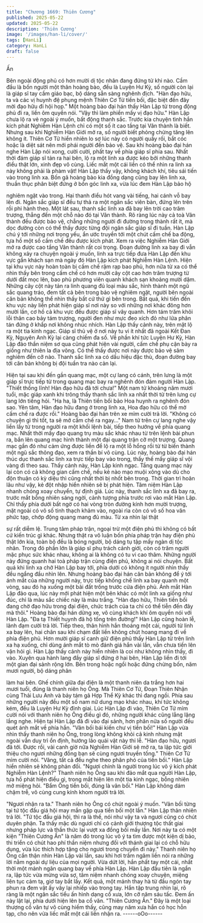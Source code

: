 ```yaml
---
title: "Chương 1669: Thiên Cương"
published: 2025-05-22
updated: 2025-05-22
description: 'Thiên Cương'
image: '/images/han-li/cover/'
tags: [HanLi]
category: HanLi
draft: false
---
```


Ấn

Bên ngoài động phủ có hơn mười dị tộc nhân đang đứng từ khi
nào. Cầm đầu là bốn người một thân hoàng bào, đều là Luyện Hư
Kỳ, số người còn lại là giáp sĩ tay cầm giáo bạc, bộ dáng sẵn
sàng nghênh địch.
"Hàn đạo hữu, ta và các vị huynh đệ phụng mệnh Thiên Cơ Tử
tiền bối, đặc biệt đến đây mời đạo hữu đi hội họp."
Một hoàng bào đại hán thấy Hàn Lập từ trong động phủ đi ra, liền
ôm quyền nói.
"Vậy thì làm phiền mấy vị đạo hữu."
Hàn Lập chưa lộ ra vẻ ngoài ý muốn, bất động thanh sắc.
Trước kia chuyện tình hắn kích phát Nghiễm Hàn Lệnh chỉ có một
số ít cao tầng tại Vân thành là biết. Nhưng sau khi Nghiễm Hàn
Giới mở ra, số người biết phỏng chừng tăng lên không ít. Thiên
Cơ Tử hiển nhiên lo sợ lúc này có người quấy rối, bắt cóc hoặc là
diệt sát nên mới phái người đến bảo vệ.
Sau khi hoàng bào đại hán nghe Hàn Lập nói xong, cười cười,
phất tay về phía giáp sĩ phía sau. Nhất thời đám giáp sĩ tản ra hai
bên, lộ ra một linh xa được kéo bởi những thanh điểu thật lớn,
xinh đẹp vô cùng. Liếc mắt một cái liền có thể nhìn ra linh xa này
không phải là phàm vật!
Hàn Lập thấy vậy, không khách khí, tiêu sái tiến vào trong linh xa.
Bốn gã hoàng bào kia đồng dạng cũng bay lên linh xa, thuần thục
phân biệt đứng ở bốn góc linh xa, vừa lúc đem Hàn Lập bảo hộ

nghiêm ngặt vào trong. Hai thanh điểu hót vang vài tiếng, hai
cánh vỗ bay lên đi. Ngân sắc giáp sĩ đều tự thả ra một ngân sắc
viên bàn, đứng lên trên rồi phi hành theo. Một lát sau, thanh sắc
linh xa đã bay lên trời cao trăm trượng, thẳng đến một chỗ nào đó
tại Vân thành.
Rõ ràng lúc này cả toà Vân thành đều được bảo vệ, chẳng những
người đi đường trong thành rất ít, mà dọc đường còn có thể thấy
được từng đội ngân sắc giáp sĩ đi tuần. Hàn Lập chú ý tới những
nơi trọng yếu, ẩn ước truyền tới một chút cấm chế ba động, tựa
hồ một số cấm chế đều được kích phát. Xem ra việc Nghiễm Hàn
Giới mở ra được cao tầng Vân thành rất coi trọng.
Đoạn đường linh xa bay đi vẫn không xảy ra chuyện ngoài ý
muốn, linh xa trực tiếp đưa Hàn Lập đến khu vực gần khách sạn
mà ngày đó Hàn Lập kích phát Nghiễm Hàn Lệnh. Hiện tại khu
vực này hoàn toàn bị cấm chế rậm rạp bao phủ, hơn nữa từ xa có
thể nhìn thấy bên trong cấm chế có hơn mười cây cột cao hơn
trăm trượng từ dưới đất mọc lên, bao phủ phương viên quanh
khách sạn khoảng mười dặm.
Những cây cột này tản ra linh quang đủ loại màu sắc, hình thành
một ngũ sắc quang tráo, đem tất cả bên trong bảo vệ nghiêm
ngặt, người bên ngoài căn bản không thể nhìn thấy bất cứ thứ gì
bên trong. Bất quá, khi tiến đến khu vực này liền phát hiện giáp sĩ
nơi này so với những nơi khác đông hơn mười lần, cơ hồ cả khu
vực đều được giáp sĩ vây quanh. Hơn tám trăm khôi lỗi thân cao
bảy tám trượng, người đen như mực đeo xích đỏ như lửa phân
tán đứng ở khắp nơi không nhúc nhích. Hàn Lập thấy cảnh này,
trên mặt lộ ra một tia kinh ngạc.
Giáp sĩ thủ vệ ở nơi này tu vi ít nhất đã ngoài Kết Đan Kỳ, Nguyên
Anh Kỳ lại càng chiếm đa số. Về phần khí tức Luyện Hư Kỳ, Hàn
Lập đảo thần niệm sơ qua cũng phát hiện vài người, cấm chế phụ
cận bày ra giống như thiên la địa võng. Có thể thấy được nơi này
được bảo vệ sâm nghiêm đến cỡ nào.
Thanh sắc linh xa có dấu hiệu đặc thù, đoạn đường bay tới căn
bản không bị đội tuần tra nào cản lại.

Hiện tại sau khi đến gần quang mạc, một cự lang có cánh, trên
lưng là một giáp sĩ trực tiếp từ trong quang mạc bay ra nghênh
đón đám người Hàn Lập.
"Thiết thống lĩnh! Hàn đạo hữu đã tới chưa!"
Một nam tử khoảng năm mươi tuổi, mặc giáp xanh khi trông thấy
thanh sắc linh xa nhất thời từ trên lưng cự lang lớn tiếng hỏi.
"Ha ha, là Thiên tiền bối bảo Hoa huynh ra nghênh đón sao. Yên
tâm, Hàn đạo hữu đang ở trong linh xa, Hoa đạo hữu có thể mở
cấm chế ra được rồi."
Hoàng bào đại hán trên xe mỉm cười trả lời.
"Không có chuyện gì thì tốt, ta sẽ mở cấm chế ra ngay..."
Nam tử trên cự lang nghe vậy liền lấy từ trong người ra một khối
lệnh bài, tiếp theo hướng về phía quang mạc. Nhất thời mấy đạo
quang trụ màu sắc khác nhau từ trên lệnh bài phun ra, bắn lên
quang mạc hình thành một đại quang trận cỡ một trượng.
Quang mạc gần đó như cảm ứng được liền để lộ ra một lỗ hổng
rồi từ từ biến thành một ngũ sắc thông đạo, xem ra thần bí vô
cùng. Lúc này, hoàng bào đại hán thúc dục thanh sắc linh xa trực
tiếp bay vào trong, thấy thế mấy giáp sĩ vội vàng đi theo sau.
Thấy cảnh này, Hàn Lập kinh ngạc.
Tầng quang mạc này lại còn có cả không gian cấm chế, nếu kẻ
nào mạo muội xông vào dù cho độn thuận có kỳ diệu thì cũng
nhất thời bị nhốt bên trong. Thời gian trì hoãn lâu như vậy, kẻ đột
nhập hiển nhiên sẽ bị phát hiện. Tâm niệm Hàn Lập nhanh chóng
xoay chuyển, tự định giá.
Lúc này, thanh sắc linh xa đã bay ra, trước mắt bỗng nhiên sáng
ngời, cảnh tượng phía trước rơi vào mắt Hàn Lập. Chỉ thấy phía
dưới bất ngờ có hai vòng tròn đường kính hơn mười trượng, mặt
ngoài có vô số tinh thạch khảm vào, ngoài rìa còn có vô số hoa
văn phức tạp, chớp động quang mang đủ màu. Từ xa nhìn lại thật

sự rất diễm lệ.
Trung tâm pháp trận, ngoại trừ một điện phủ thì không có bất cứ
kiến trúc gì khác. Nhưng thật ra vô luận bốn phía pháp trận hay
điện phủ thật lớn kia, toàn bộ đều là bóng người, bộ dáng tụ tập
mấy ngàn dị tộc nhân. Trong đó phần lớn là giáp sĩ phụ trách
cảnh giới, còn có trăm người mặc phục sức khác nhau, không ai
là không có tu vi cao thâm. Những người này đứng quanh hai toà
pháp trận cùng điện phủ, không ai nói chuyện.
Bất quá khi linh xa chở Hàn Lập bay tới, phía dưới có không ít
người nhìn thấy đều ngẩng đầu nhìn lên. Nhưng hoàng bào đại
hán căn bản không để ý tới ánh mắt của những người này, trực
tiếp khống chế linh xa bay quanh một vòng, sau đó hạ xuống một
bãi đất trống trước cửa điện phủ.
Ánh mắt Hàn Lập đảo qua, lúc này mới phát hiện một bên khác
có một linh xa giống như đúc, chỉ là màu sắc chiếc này là màu
trắng.
"Hàn đạo hữu, Thiên tiền bối đang chờ đạo hữu trong đại điện,
chức trách của ta chỉ có thể tiễn đến đây mà thôi."
Hoàng bào đại hán dừng xe, vô cùng khách khí ôm quyền nói với
Hàn Lập.
"Đa tạ Thiết huynh đã hộ tống trên đường!"
Hàn Lập cũng hoàn lễ, lãnh đạm cười trả lời.
Tiếp theo, thân hình hắn thoáng một cái, người từ linh xa bay lên,
hai chân sau khi chạm đất liền không chút hoang mang đi về phía
điện phủ.
Hơn mười giáp sĩ canh giữ điện phủ thấy Hàn Lập từ trên linh xa
hạ xuống, chỉ dùng ánh mắt tò mò đánh giá hắn vài lần, vẫn chưa
tiến lên vặn hỏi gì. Hàn Lập thấy cảnh này hiển nhiên là coi như
không nhìn thấy, đi vào. Xuyên qua hành lang đầy giáp sĩ đứng ở
hai bên, Hàn Lập liền đi tới một gian đại sảnh rộng lớn. Bên trong
hoặc ngồi hoặc đứng chừng bốn, năm mươi người, bộ dáng phân

làm hai bên. Ghế chính giữa đại điện là một thanh niên da trắng
hơn hai mươi tuổi, đúng là thanh niên họ Ông. Mà Thiên Cơ Tử,
Đoạn Thiên Nhận cùng Thải Lưu Anh và bảy tám gã Hợp Thể Kỳ
khác thì đang ngồi. Phía sau những người này đều một số nam
nữ dung mạo khác nhau, khí tức không kém, đều là Luyện Hư Kỳ
đỉnh giai.
Lúc Hàn Lập đi vào, Thiên Cơ Tử mỉm cười nói với thanh niên họ
Ông điều gì đó, những người khác cũng lẳng lặng lắng nghe.
Hiện tại Hàn Lập đã đi vào đại sảnh, hơn phân nửa số người đều
quét ánh mắt về phía hắn.
"Vãn bối bái kiến chư vị tiền bối!"
Hàn Lập vừa nhìn thấy thanh niên họ Ông, trong lòng không khỏi
cả kinh nhưng mặt ngoài vẫn duy trì ổn định, hướng lão quái vật
này thi lễ.
"Hàn đạo hữu, ngươi đã tới. Được rồi, vài canh giờ nữa Nghiễm
Hàn Giới sẽ mở ra, ta lập tức giới thiệu cho ngươi những đồng
bạn sẽ cùng ngươi truyền tống."
Thiên Cơ Tử mỉm cười nói.
"Vâng, tất cả đều nghe theo phân phó của tiền bối."
Hàn Lập hiển nhiên sẽ không phản đối.
"Ngươi chính là người trong lúc vô ý kích phát Nghiễm Hàn
Lệnh?"
Thanh niên họ Ông sau khi đảo mắt qua người Hàn Lập, tựa hồ
phát hiện điều gì, trong mắt hiện lên một tia kinh ngạc, bỗng nhiên
mở miệng hỏi.
"Bẩm Ông tiền bối, đúng là vãn bối."
Hàn Lập không dám chậm trễ, vô cùng cung kính khom người trả
lời.

"Ngươi nhận ra ta."
Thanh niên họ Ông có chút ngoài ý muốn.
"Vãn bối từng tại tứ tộc đấu giá hội may mắn gặp qua tiền bối một
lần."
Hàn Lập thản nhiên trả lời.
"Tứ tộc đấu giá hội, thì ra là thế, nói như vậy ta và ngươi cũng có
chút duyên phận. Ta thấy mặc dù ngươi chỉ có cảnh giới thượng
tộc thất giai nhưng pháp lực và thần thức lại vượt xa đồng bối mấy
lần. Nơi này ta có một kiện "Thiên Cương Ấn" là năm đó trong lúc
vô ý ta tìm được một kiện dị bảo, thi triển có chút hao phí thần
niệm nhưng đối với thánh giai lại có chỗ hữu dụng, vừa lúc thích
hợp tặng cho ngươi trong chuyến đi này."
Thanh niên họ Ông cẩn thận nhìn Hàn Lập vài lần, sau khi hơi
trầm ngâm liền nói ra những lời nằm ngoài dự liệu của mọi người.
Vừa dứt lời, hắn phất tay một cái, nhất thời một mảnh ngân
quang bay về phía Hàn Lập. Hàn Lập đầu tiên là ngẩn ra, lập tức
vừa mừng vừa sợ, tâm niệm nhanh chóng xoay chuyện, miệng
liên tục cảm tạ, giơ tay bắt lấy.
Kết quả, một mảnh thay hà từ đầu ngón tay phun ra đem vật ấy
vây lại nhiếp vào trong tay. Hắn tập trung nhìn lại, rõ ràng là một
ngân sắc tiểu ấn hình dạng cổ xưa, lớn cỡ năm sáu tấc.
Đem ấn này lật lại, phía dưới hiện lên ba cổ văn.
"Thiên Cương Ấn."
Đây là một loại thượng cổ văn tự vô cùng hiếm thấy, cũng may
năm xưa hắn có học hỗn tạp, cho nên vừa liếc mắt một cái liền
nhận ra.
------oOo------
